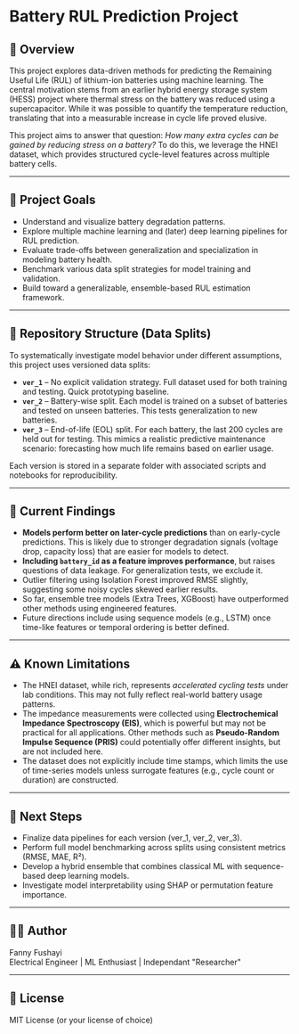 # Battery RUL Prediction Project

## 🔋 Overview

This project explores data-driven methods for predicting the Remaining Useful Life (RUL) of lithium-ion batteries using machine learning. The central motivation stems from an earlier hybrid energy storage system (HESS) project where thermal stress on the battery was reduced using a supercapacitor. While it was possible to quantify the temperature reduction, translating that into a measurable increase in cycle life proved elusive.

This project aims to answer that question: *How many extra cycles can be gained by reducing stress on a battery?* To do this, we leverage the HNEI dataset, which provides structured cycle-level features across multiple battery cells.

---

## 🧠 Project Goals

- Understand and visualize battery degradation patterns.
- Explore multiple machine learning and (later) deep learning pipelines for RUL prediction.
- Evaluate trade-offs between generalization and specialization in modeling battery health.
- Benchmark various data split strategies for model training and validation.
- Build toward a generalizable, ensemble-based RUL estimation framework.

---

## 📁 Repository Structure (Data Splits)

To systematically investigate model behavior under different assumptions, this project uses versioned data splits:

- **`ver_1`** – No explicit validation strategy. Full dataset used for both training and testing. Quick prototyping baseline.
- **`ver_2`** – Battery-wise split. Each model is trained on a subset of batteries and tested on unseen batteries. This tests generalization to new batteries.
- **`ver_3`** – End-of-life (EOL) split. For each battery, the last 200 cycles are held out for testing. This mimics a realistic predictive maintenance scenario: forecasting how much life remains based on earlier usage.

Each version is stored in a separate folder with associated scripts and notebooks for reproducibility.

---

## 🧪 Current Findings

- **Models perform better on later-cycle predictions** than on early-cycle predictions. This is likely due to stronger degradation signals (voltage drop, capacity loss) that are easier for models to detect.
- **Including `battery_id` as a feature improves performance**, but raises questions of data leakage. For generalization tests, we exclude it.
- Outlier filtering using Isolation Forest improved RMSE slightly, suggesting some noisy cycles skewed earlier results.
- So far, ensemble tree models (Extra Trees, XGBoost) have outperformed other methods using engineered features.
- Future directions include using sequence models (e.g., LSTM) once time-like features or temporal ordering is better defined.

---

## ⚠️ Known Limitations

- The HNEI dataset, while rich, represents *accelerated cycling tests* under lab conditions. This may not fully reflect real-world battery usage patterns.
- The impedance measurements were collected using **Electrochemical Impedance Spectroscopy (EIS)**, which is powerful but may not be practical for all applications. Other methods such as **Pseudo-Random Impulse Sequence (PRIS)** could potentially offer different insights, but are not included here.
- The dataset does not explicitly include time stamps, which limits the use of time-series models unless surrogate features (e.g., cycle count or duration) are constructed.

---

## 📌 Next Steps

- Finalize data pipelines for each version (ver_1, ver_2, ver_3).
- Perform full model benchmarking across splits using consistent metrics (RMSE, MAE, R²).
- Develop a hybrid ensemble that combines classical ML with sequence-based deep learning models.
- Investigate model interpretability using SHAP or permutation feature importance.

---

## 👨‍🔬 Author

Fanny Fushayi  
Electrical Engineer | ML Enthusiast | Independant "Researcher"

---

## 📜 License

MIT License (or your license of choice)
